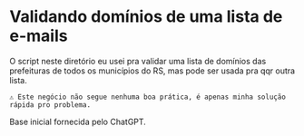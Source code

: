 # Validando domínios de uma lista de e-mails

O script neste diretório eu usei pra validar uma lista de domínios das prefeituras de todos os municípios do RS, mas pode ser usada pra qqr outra lista.

```
⚠️ Este negócio não segue nenhuma boa prática, é apenas minha solução rápida pro problema.
```

Base inicial fornecida pelo ChatGPT.